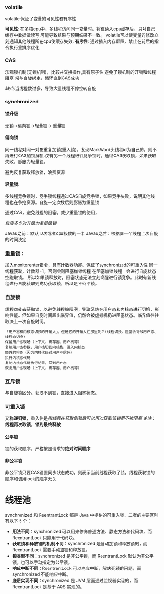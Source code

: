 
### volatile 
volatile 保证了变量的可见性和有序性

**可见性**:
	在多核cpu中，多线程访问同一变量时。将值读入cpu缓存后，只对自己缓存中数据做读写,可能导致结果与预期结果不一致。
	volatile可以使变量的修改立刻通知其他线程所在cpu使缓存失效.
**有序性**:
	通过插入内存屏障，禁止在前后的指令执行重排序优化

### CAS

乐观锁机制(无锁机制)，比较并交换操作,具有原子性
避免了锁机制的开销和线程阻塞
常与自旋绑定，循环直到CAS成功

*缺点*:当线程数过多，导致大量线程不停空转自旋
### synchronized

#### 锁升级

无锁->偏向锁->轻量锁-> 重量锁

#### 偏向锁
同一线程对同一对象重复加锁(重入锁)，发现MarkWord头线程id为自己的，则不再进行CAS加锁解锁.仅有另一个线程进行竞争锁时，通过CAS获取锁，如果获取失败，膨胀为轻量锁。

避免反复获取释放锁，浪费资源

#### 轻量锁:

多线程竞争锁时，竞争锁线程通过CAS自旋竞争锁，如果竞争失败，说明其他线程也在争抢资源。自旋一定次数后则膨胀为重量锁

通过CAS，避免线程的阻塞。减少重量锁的使用，

*自旋多少次升级为重量级锁*

Java6之前：默认10次或者cpu核数的一半
Java6之后：根据同一个线程上次自旋的时间决定

### 重量锁：
加入monitorenter指令，具有计数器功能。保证了synchronized的可重入性
同一线程获取，计数器+1。否则会则阻塞枷锁线程
在阻塞加锁线程，会进行自旋状态空跑取锁。
所以如果锁释放时，阻塞状态无法立刻唤醒进行锁竞争。此时有新线程进行自旋获取则成功获取锁。所以是不公平锁。
### 自旋锁

线程空转去获取锁，以避免线程被阻塞，导致系统在用户态和内核态进行切换，影响性能。但如果自旋时间超出临界值，仍然会被虚拟机扔进阻塞状态。临界值往往取决上一次自旋时间。

	「用户态和内核态切换的开销大」，但是它的开销大在那里呢？(线程切换、阻塞会导致用户态、线程态切换)
	保留用户态现场（上下文、寄存器、用户栈等）
	复制用户态参数，用户栈切到内核栈，进入内核态  
	额外的检查（因为内核代码对用户不信任）  
	执行内核态代码  
	复制内核态代码执行结果，回到用户态
	恢复用户态现场（上下文、寄存器、用户栈等）
### 互斥锁
与自旋锁区分。获取不到锁，直接进入阻塞状态。


### 可重入锁

又称**递归锁**，重入性是*指线程在获取倒锁后可以再次获取该锁而不被阻塞*
*关注*：**线程再次取锁**，**锁的最终释放**
#### 公平锁
锁的获取顺序，严格按照请求的**绝对时间顺序**

#### 非公平锁
非公平锁只要CAS设置同步状态成功，则表示当前线程获取了锁，线程获取锁的顺序和调用lock的顺序无关

# 线程池



synchronized 和 ReentrantLock 都是 Java 中提供的可重入锁，二者的主要区别有以下 5 个：

- ​**用法不同**：synchronized 可以用来修饰普通方法、静态方法和代码块，而 ReentrantLock 只能用于代码块。
- **获取锁和释放锁的机制不同**：synchronized 是自动加锁和释放锁的，而 ReentrantLock 需要手动加锁和释放锁。
- **锁类型不同**：synchronized 是非公平锁，而 ReentrantLock 默认为非公平锁，也可以手动指定为公平锁。
- **响应中断不同**：ReentrantLock 可以响应中断，解决死锁的问题，而 synchronized 不能响应中断。
- **底层实现不同**：synchronized 是 JVM 层面通过监视器实现的，而 ReentrantLock 是基于 AQS 实现的。​